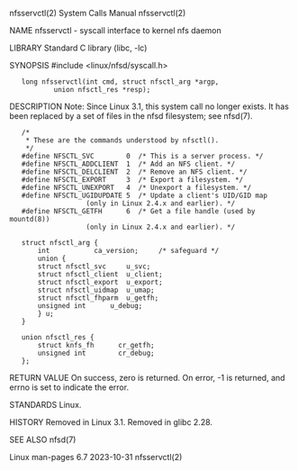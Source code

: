 nfsservctl(2)							      System Calls Manual							 nfsservctl(2)

NAME
       nfsservctl - syscall interface to kernel nfs daemon

LIBRARY
       Standard C library (libc, -lc)

SYNOPSIS
       #include <linux/nfsd/syscall.h>

       long nfsservctl(int cmd, struct nfsctl_arg *argp,
		       union nfsctl_res *resp);

DESCRIPTION
       Note: Since Linux 3.1, this system call no longer exists.  It has been replaced by a set of files in the nfsd filesystem; see nfsd(7).

	   /*
	    * These are the commands understood by nfsctl().
	    */
	   #define NFSCTL_SVC	     0	/* This is a server process. */
	   #define NFSCTL_ADDCLIENT  1	/* Add an NFS client. */
	   #define NFSCTL_DELCLIENT  2	/* Remove an NFS client. */
	   #define NFSCTL_EXPORT     3	/* Export a filesystem. */
	   #define NFSCTL_UNEXPORT   4	/* Unexport a filesystem. */
	   #define NFSCTL_UGIDUPDATE 5	/* Update a client's UID/GID map
					   (only in Linux 2.4.x and earlier). */
	   #define NFSCTL_GETFH	     6	/* Get a file handle (used by mountd(8))
					   (only in Linux 2.4.x and earlier). */

	   struct nfsctl_arg {
	       int			 ca_version;	 /* safeguard */
	       union {
		   struct nfsctl_svc	 u_svc;
		   struct nfsctl_client	 u_client;
		   struct nfsctl_export	 u_export;
		   struct nfsctl_uidmap	 u_umap;
		   struct nfsctl_fhparm	 u_getfh;
		   unsigned int		 u_debug;
	       } u;
	   }

	   union nfsctl_res {
		   struct knfs_fh	   cr_getfh;
		   unsigned int		   cr_debug;
	   };

RETURN VALUE
       On success, zero is returned.  On error, -1 is returned, and errno is set to indicate the error.

STANDARDS
       Linux.

HISTORY
       Removed in Linux 3.1.  Removed in glibc 2.28.

SEE ALSO
       nfsd(7)

Linux man-pages 6.7							  2023-10-31								 nfsservctl(2)
